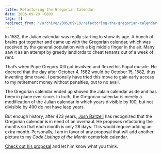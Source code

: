 ```yaml
---
title: Refactoring the Gregorian Calendar
date: 2005-09-20 -0800
tags: []
redirect_from: "/archive/2005/09/19/refactoring-the-gregorian-calendar.aspx/"
---
```


In 1582, the Julian calendar was really starting to show its age. A
bunch of brains got together and came up with the Gregorian calendar,
which was received by the general population with a big middle finger in
the air. Many saw it as an attempt by greedy landlords to cheat tenants
out of a week of rent.

That’s when Pope Gregory XIII got involved and flexed his Papal muscle.
He decreed that the day after October 4, 1582 would be October 15, 1582,
thus inventing time travel. I personally have tried this move to gain
early access to my retirement money without penalties, but to no avail.

The Gregorian calendar ended up shoved the Julain calendar aside and has
been in place ever since. In truth, the Gregorian calendar is merely a
modification of the Julian calendar in which years divisible by 100, but
not divisible by 400 do not have leap years.

But enough history, after 423 years, [Josh
Baltzell](http://shortdomainname.com/) has recognized that the Gregorian
calendar is in need of an overhaul. He proposes refactoring the months
so that each month is only 28 days. This would require adding an extra
month. Personally, I am in favor of any proposal that will add another
picture to my *Code Listings of the Month* centerfold calendar.

[Check out his
proposal](http://shortdomainname.com/archive/2005/09/21/4291.aspx#FeedBack)
and let him know what you think.

